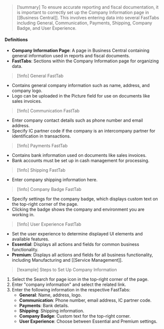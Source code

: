 > [!summary] 
> To ensure accurate reporting and fiscal documentation, it is important to correctly set up the Company Information page in [[Business Central]]. This involves entering data into several FastTabs including General, Communication, Payments, Shipping, Company Badge, and User Experience.

#### Definitions

- **Company Information Page**: A page in Business Central containing general information used in reports and fiscal documents.
- **FastTabs**: Sections within the Company Information page for organizing data.

> [!info] General FastTab

- Contains general company information such as name, address, and company logo.
- Logo can be uploaded in the Picture field for use on documents like sales invoices.

> [!info] Communication FastTab

- Enter company contact details such as phone number and email address.
- Specify IC partner code if the company is an intercompany partner for identification in transactions.

> [!info] Payments FastTab

- Contains bank information used on documents like sales invoices.
- Bank accounts must be set up in cash management for processing.

> [!info] Shipping FastTab

- Enter company shipping information here.

> [!info] Company Badge FastTab

- Specify settings for the company badge, which displays custom text on the top-right corner of the page.
- Clicking the badge shows the company and environment you are working in.

> [!info] User Experience FastTab

- Set the user experience to determine displayed UI elements and available features.
- **Essential**: Displays all actions and fields for common business functionality.
- **Premium**: Displays all actions and fields for all business functionality, including Manufacturing and [[Service Management]].

> [!example] Steps to Set Up Company Information

1. Select the Search for page icon in the top-right corner of the page.
2. Enter "company information" and select the related link.
3. Enter the following information in the respective FastTabs:
    - **General**: Name, address, logo.
    - **Communication**: Phone number, email address, IC partner code.
    - **Payments**: Bank details.
    - **Shipping**: Shipping information.
    - **Company Badge**: Custom text for the top-right corner.
    - **User Experience**: Choose between Essential and Premium settings.